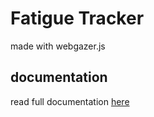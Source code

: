 # Fatigue Tracker

made with webgazer.js

## documentation

read full documentation [here](https://docs.google.com/document/d/e/2PACX-1vQLjq6mgWhzseL07HwzuekhfRlidJKYdffeM2nZCsacMYurJn3qaFKwgTFooHTyVEtrMPpD8zu343tf/pub)
